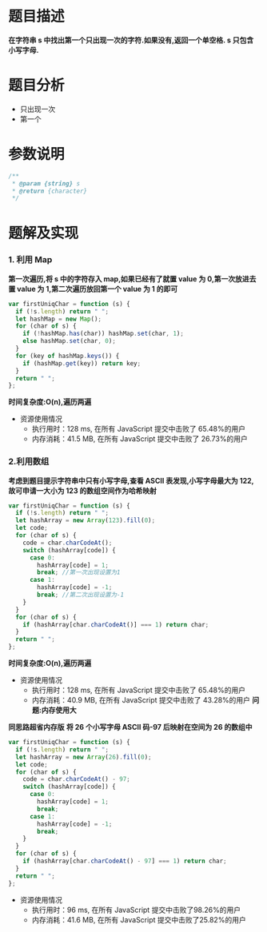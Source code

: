# 题目描述

**在字符串 s 中找出第一个只出现一次的字符.如果没有,返回一个单空格. s 只包含小写字母.**

# 题目分析

- 只出现一次
- 第一个

# 参数说明

```js
/**
 * @param {string} s
 * @return {character}
 */
```

# 题解及实现

### 1. 利用 Map

**第一次遍历,将 s 中的字符存入 map,如果已经有了就置 value 为 0,第一次放进去置 value 为 1,第二次遍历放回第一个 value 为 1 的即可**

```js
var firstUniqChar = function (s) {
  if (!s.length) return " ";
  let hashMap = new Map();
  for (char of s) {
    if (!hashMap.has(char)) hashMap.set(char, 1);
    else hashMap.set(char, 0);
  }
  for (key of hashMap.keys()) {
    if (hashMap.get(key)) return key;
  }
  return " ";
};
```

**时间复杂度:O(n),遍历两遍**

- 资源使用情况
  - 执行用时：128 ms, 在所有 JavaScript 提交中击败了 65.48%的用户
  - 内存消耗：41.5 MB, 在所有 JavaScript 提交中击败了 26.73%的用户

### 2.利用数组

**考虑到题目提示字符串中只有小写字母,查看 ASCII 表发现,小写字母最大为 122,故可申请一大小为 123 的数组空间作为哈希映射**

```js
var firstUniqChar = function (s) {
  if (!s.length) return " ";
  let hashArray = new Array(123).fill(0);
  let code;
  for (char of s) {
    code = char.charCodeAt();
    switch (hashArray[code]) {
      case 0:
        hashArray[code] = 1;
        break; //第一次出现设置为1
      case 1:
        hashArray[code] = -1;
        break; //第二次出现设置为-1
    }
  }
  for (char of s) {
    if (hashArray[char.charCodeAt()] === 1) return char;
  }
  return " ";
};
```

**时间复杂度:O(n),遍历两遍**

- 资源使用情况
  - 执行用时：128 ms, 在所有 JavaScript 提交中击败了 65.48%的用户
  - 内存消耗：40.9 MB, 在所有 JavaScript 提交中击败了 43.28%的用户
    **问题:内存使用大**

**同思路超省内存版**
**将 26 个小写字母 ASCII 码-97 后映射在空间为 26 的数组中**

```js
var firstUniqChar = function (s) {
  if (!s.length) return " ";
  let hashArray = new Array(26).fill(0);
  let code;
  for (char of s) {
    code = char.charCodeAt() - 97;
    switch (hashArray[code]) {
      case 0:
        hashArray[code] = 1;
        break;
      case 1:
        hashArray[code] = -1;
        break;
    }
  }
  for (char of s) {
    if (hashArray[char.charCodeAt() - 97] === 1) return char;
  }
  return " ";
};
```
- 资源使用情况
  + 执行用时：96 ms, 在所有 JavaScript 提交中击败了98.26%的用户
  + 内存消耗：41.6 MB, 在所有 JavaScript 提交中击败了25.82%的用户
